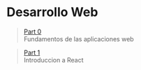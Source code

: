 # Desarrollo Web

> [Part 0](https://github.com/martinwilchesdev/full_stack_open/tree/main/1.part_0) <br>
> Fundamentos de las aplicaciones web

> [Part 1](https://github.com/martinwilchesdev/full_stack_open/tree/main/2.part_1) <br>
> Introduccion a React